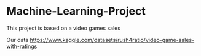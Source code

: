 # Machine-Learning-Project
This project is based on a video games sales

Our data
https://www.kaggle.com/datasets/rush4ratio/video-game-sales-with-ratings
